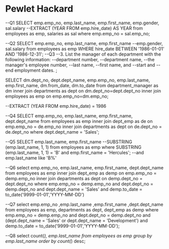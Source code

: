 # Pewlet Hackard
--Q1
SELECT 
emp.emp_no, emp.last_name, emp.first_name, emp.gender, sal.salary
--EXTRACT (YEAR FROM emp.hire_date) AS YEAR
from 
 employees as emp, salaries as sal
where
emp.emp_no = sal.emp_no;

--Q2
SELECT 
emp.emp_no, emp.last_name, emp.first_name --emp.gender, sal.salary
from 
employees as emp
WHERE hire_date BETWEEN '1986-01-01' AND '1986-12-31';
--Q3
--3. List the manager of each department with the following information: 
--department number,
--department name, 
--the manager's employee number, 
--last name, 
--first name, and 
--start and 
--end employment dates.
;

SELECT 
  dm.dept_no,
  dept.dept_name,
  emp.emp_no,
  emp.last_name, 
  emp.first_name, 
  dm.from_date,
  dm.to_date
from 
 department_manager as dm inner join departments as dept on dm.dept_no=dept.dept_no
 inner join employees as emp on emp.emp_no=dm.emp_no;

--EXTRACT (YEAR FROM emp.hire_date) = 1986

--Q4
SELECT 
  emp.emp_no,
  emp.last_name, 
  emp.first_name,
  dept.dept_name
from 
 employees as emp inner join dept_emp as de on emp.emp_no = de.emp_no inner join departments as dept on de.dept_no = de.dept_no
where dept.dept_name = 'Sales';

--Q5
SELECT 
  emp.last_name, 
  emp.first_name
  --SUBSTRING (emp.last_name, 1, 1)
from 
  employees as emp
where
SUBSTRING (emp.last_name, 1, 1) = 'B' and
emp.first_name = 'Hercules';
--and emp.last_name like 'B%'

--Q6
select 
  emp.emp_no,
  emp.last_name,
  emp.first_name,
  dept.dept_name
from
 employees as emp inner join dept_emp as demp on emp.emp_no = demp.emp_no inner join departments as dept on demp.dept_no = dept.dept_no
where
 emp.emp_no = demp.emp_no and
 dept.dept_no = demp.dept_no and 
 dept.dept_name = 'Sales' and 
 demp.to_date = to_date('9999-01-01','YYYY-MM-DD')
 
--Q7
 select 
  emp.emp_no
  ,emp.last_name
  ,emp.first_name
  ,dept.dept_name
from
 employees as emp,
 departments as dept,
 dept_emp as demp
where
 emp.emp_no = demp.emp_no and
 dept.dept_no = demp.dept_no and 
 (dept.dept_name = 'Sales' or  dept.dept_name = 'Development') and
 demp.to_date = to_date('9999-01-01','YYYY-MM-DD');
  
--Q8
select 
count(*), 
emp.last_name
from 
 employees as emp
 group by emp.last_name
 order by count(*) desc;
  
 
